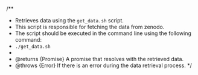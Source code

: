 /**
 * Retrieves data using the `get_data.sh` script.
 * This script is responsible for fetching the data from zenodo.
 * The script should be executed in the command line using the following command:
 * `./get_data.sh`
 * 
 * @returns {Promise} A promise that resolves with the retrieved data.
 * @throws {Error} If there is an error during the data retrieval process.
 */